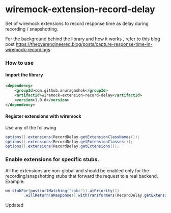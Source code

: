 # wiremock-extension-record-delay
Set of wiremock extensions to record response time as delay during recording / snapshotting.

For the background behind the library and how it works , refer to this blog post https://theoverengineered.blog/posts/capture-response-time-in-wiremock-recordings


### How to use

#### Import the library 

```xml
<dependency>
    <groupId>com.github.anuragashok</groupId>
    <artifactId>wiremock-extension-record-delay</artifactId>
    <version>1.0.8</version>
</dependency>
```

#### Register extensions with wiremock
Use any of the following
```java
options().extensions(RecordDelay.getExtensionClassNames());
options().extensions(RecordDelay.getExtensionClasses());
options().extensions(RecordDelay.getExtensions());
```

### Enable extensions for specific stubs.
All the extensions are non-global and should be enabled only for the recording/snapshotting stubs that forward the request to a real backend.
Example:
```java
wm.stubFor(post(urlMatching("/abc")).atPriority(1)
        .willReturn(aResponse().withTransformers(RecordDelay.getExtensionClassNames()).proxiedFrom("https://www.xyz.com"))))
```

Updated